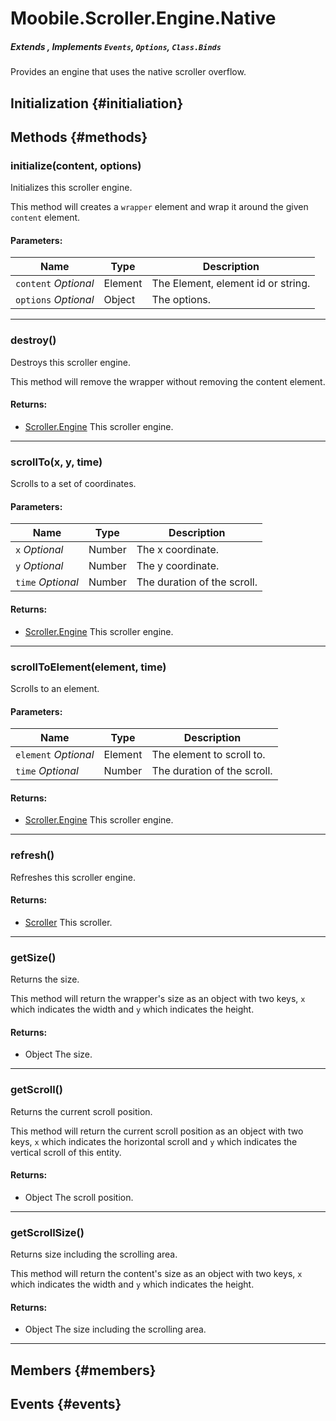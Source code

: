 Moobile.Scroller.Engine.Native
================================================================================
##### Extends , Implements `Events`, `Options`, `Class.Binds`

Provides an engine that uses the native scroller overflow.

Initialization {#initialiation}
--------------------------------------------------------------------------------

Methods {#methods}
--------------------------------------------------------------------------------

### initialize(content, options)

Initializes this scroller engine.

This method will creates a `wrapper` element and wrap it around the
given `content` element.

#### Parameters:

Name  | Type | Description
----- | ---- | -----------
`content` *Optional* | Element | The Element, element id or string.
`options` *Optional* | Object | The options.


-----

### destroy()

Destroys this scroller engine.

This method will remove the wrapper without removing the content
element.


#### Returns:

- [Scroller.Engine](Docs/Scroller/Scroller.Engine.md) This scroller engine.


-----

### scrollTo(x, y, time)

Scrolls to a set of coordinates.

#### Parameters:

Name  | Type | Description
----- | ---- | -----------
`x` *Optional* | Number | The x coordinate.
`y` *Optional* | Number | The y coordinate.
`time` *Optional* | Number | The duration of the scroll.

#### Returns:

- [Scroller.Engine](Docs/Scroller/Scroller.Engine.md) This scroller engine.


-----

### scrollToElement(element, time)

Scrolls to an element.

#### Parameters:

Name  | Type | Description
----- | ---- | -----------
`element` *Optional* | Element | The element to scroll to.
`time` *Optional* | Number | The duration of the scroll.

#### Returns:

- [Scroller.Engine](Docs/Scroller/Scroller.Engine.md) This scroller engine.


-----

### refresh()

Refreshes this scroller engine.


#### Returns:

- [Scroller](Docs/Scroller/Scroller.md) This scroller.


-----

### getSize()

Returns the size.

This method will return the wrapper's size as an object with two keys,
`x` which indicates the width and `y` which indicates the height.


#### Returns:

- Object The size.


-----

### getScroll()

Returns the current scroll position.

This method will return the current scroll position as an object
with two keys, `x` which indicates the horizontal scroll and `y` which
indicates the vertical scroll of this entity.


#### Returns:

- Object The scroll position.


-----

### getScrollSize()

Returns size including the scrolling area.

This method will return the content's size as an object with two keys,
`x` which indicates the width and `y` which indicates the height.


#### Returns:

- Object The size including the scrolling area.


-----


Members {#members}
--------------------------------------------------------------------------------


Events {#events}
--------------------------------------------------------------------------------